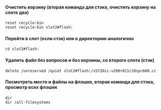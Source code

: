 
#### Очистить корзину (вторая команда для стэка, очистить корзину на слоте два)

```
reset recycle-bin 
reset recycle-bin slot2#flash:
```

#### Перейти в слот (если стэк) или в директорию аналогично
```
cd slot2#flash:
```

#### Удалить файл без вопросов и без корзины, со второго слота (стэк)
```
delete /unreserved /quiet slot2#flash:/s5720si-v200r011c10spc600.cc
```


#### Посмотреть место и файлы на флэшке, вторая команда для стэка, просмотр всех флэшек

```
dir
dir /all-filesystems
```

